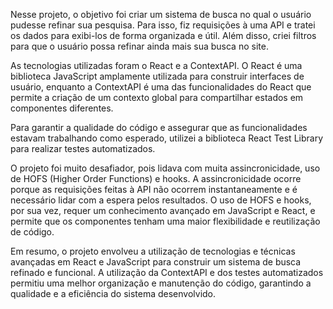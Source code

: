 Nesse projeto, o objetivo foi criar um sistema de busca no qual o usuário pudesse refinar sua pesquisa. Para isso, fiz requisições à uma API e tratei os dados para exibi-los de forma organizada e útil. Além disso, criei filtros para que o usuário possa refinar ainda mais sua busca no site.

As tecnologias utilizadas foram o React e a ContextAPI. O React é uma biblioteca JavaScript amplamente utilizada para construir interfaces de usuário, enquanto a ContextAPI é uma das funcionalidades do React que permite a criação de um contexto global para compartilhar estados em componentes diferentes.

Para garantir a qualidade do código e assegurar que as funcionalidades estavam trabalhando como esperado, utilizei a biblioteca React Test Library para realizar testes automatizados.

O projeto foi muito desafiador, pois lidava com muita assincronicidade, uso de HOFS (Higher Order Functions) e hooks. A assincronicidade ocorre porque as requisições feitas à API não ocorrem instantaneamente e é necessário lidar com a espera pelos resultados. O uso de HOFS e hooks, por sua vez, requer um conhecimento avançado em JavaScript e React, e permite que os componentes tenham uma maior flexibilidade e reutilização de código.

Em resumo, o projeto envolveu a utilização de tecnologias e técnicas avançadas em React e JavaScript para construir um sistema de busca refinado e funcional. A utilização da ContextAPI e dos testes automatizados permitiu uma melhor organização e manutenção do código, garantindo a qualidade e a eficiência do sistema desenvolvido.




